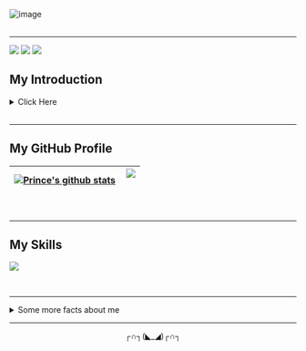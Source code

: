 <!-- # Hey there! I'm Prince Kumar Singh 👋👨‍💻 -->

<!-- ![image](https://github.com/princid/princid/assets/90444477/55353c46-4c5f-486b-a23f-b1140ca6a6ae) -->
<!-- ![image](https://github.com/princid/princid/assets/90444477/95de1b96-6957-4f93-8924-3b7a1959d526) -->
![image](https://github.com/princid/princid/assets/90444477/50502902-6866-406d-9d17-850027da5371)
<br>
<br>
<hr>

[![](https://img.shields.io/badge/LinkedIn-PrinceKumarSingh-blue)](https://www.linkedin.com/in/princid/)
[![](https://img.shields.io/badge/Gmail-princid85@gmail.com-red)](mailto:princid85@gmail.com)
[![](https://img.shields.io/badge/Resume-Prince__Resume-brightgreen)](https://drive.google.com/file/d/17qU_mMonzDqpFEZ0Tu4j6kbY2a8bhVxp/view?usp=share_link)


<!-- **princid/princid** is a ✨ _special_ ✨ repository because its `README.md` (this file) appears on your GitHub profile.

Here are some ideas to get you started: -->
## My Introduction
<details>
   <summary>Click Here</summary>
  <br>
Quite simple & energetic Frontend Developer with an eye for detail, a passion for design, and a love for creating seamless user experiences. I strive for perfection in every design, and I'm always eager to learn new skills and stay ahead of the latest industry trends. My ability to work in a team, think outside the box, and deliver results makes me a valuable asset to any organization. I'm here to build something great. I would love to connect with like-minded people to build something great together!

- 🔭 I’m currently working on my final semester project based on React-Native.
- 🌱 I’m currently learning React-Natice
- 👯 I’m looking to collaborate on Front-end projects / UI design projects / React-Native based projects.
<!-- - 🤔 I’m looking for help with ... -->
- 💬 Ask me [here.](https://www.linkedin.com/in/princid/)
- 📫 You can reach me at [LinkedIn.](https://www.linkedin.com/in/princid/)
<!-- - 😄 Pronouns: ... -->
- ⚡ Fun fact: No one's gonna know.😉
  </details>
<br>
<hr>


## My GitHub Profile

| <a href="https://github.com/princid/github-readme-stats"><img align="center" src="https://github-readme-stats.vercel.app/api?username=princid&show_icons=true&theme=radical" alt="Prince's github stats" /></a> | <a href="https://github.com/princid/github-readme-stats"><img align="right" src="https://github-readme-stats.vercel.app/api/top-langs/?username=princid&layout=compact&theme=buefy&hide_border=true" /></a><br><br> |
| ------------- | ------------- |
<br>
<hr>


## My Skills
<p align="left">
  <a href="https://skillicons.dev" &theme=dark>
    <img src="https://skillicons.dev/icons?i=c,cpp,html,css,bootstrap,js,react,vscode,figma,github,mongodb,nodejs,ts,vite,netlify&theme=light" />
  </a>
</p>

<!--   - For more such icons, Click [Here](https://github.com/tandpfun/skill-icons#icons-list) -->
<br>
<hr>

<details>
  <summary>Some more facts about me</summary>
  <br>

## My Hacktoberfest Achievements (2022)
![image](https://user-images.githubusercontent.com/90444477/224381294-bdbdfe86-310e-4d76-99de-8d5e9f9b921f.png)
<img align = "center" width="50%" src="(https://user-images.githubusercontent.com/90444477/224381294-bdbdfe86-310e-4d76-99de-8d5e9f9b921f.png)"/>
  
  <p align="center"> 
  VISITOR COUNT<br>
  <br>
  <img src="https://profile-counter.glitch.me/princid/count.svg" />
  <br>
</p>

</details>
<hr>

<p align="center">
  ┌∩┐(◣_◢)┌∩┐
</p>


<!-- [![](https://img.shields.io/badge/LinkedIn-PrinceKumarSingh-blue)](https://www.linkedin.com/in/princid/)
[![](https://img.shields.io/badge/Gmail-princid85@gmail.com-red)](mailto:princid85@gmail.com)
[![](https://img.shields.io/badge/Resume-Prince__Resume-brightgreen)](https://drive.google.com/file/d/17qU_mMonzDqpFEZ0Tu4j6kbY2a8bhVxp/view?usp=share_link) -->


<!-- <img align = "left" width = "47%" src = "https://github-readme-stats.vercel.app/api?username=princid&show_icons=true&theme=radical" />

<img align = "right" width = "47%" height="90%" src = "https://github-readme-stats.vercel.app/api/top-langs/?username=princid&layout=compact" /> -->




<!-- <code><img height="50" alt="javascript" src="https://raw.githubusercontent.com/github/explore/80688e429a7d4ef2fca1e82350fe8e3517d3494d/topics/javascript/javascript.png"></code>
<code><img height="50" alt="typescript" src="https://raw.githubusercontent.com/github/explore/80688e429a7d4ef2fca1e82350fe8e3517d3494d/topics/typescript/typescript.png"></code>
<code><img height="50" alt="react" src="https://raw.githubusercontent.com/github/explore/80688e429a7d4ef2fca1e82350fe8e3517d3494d/topics/react/react.png"></code>
<code><img height="50" alt="graphql" src="https://raw.githubusercontent.com/github/explore/5c058a388828bb5fde0bcafd4bc867b5bb3f26f3/topics/graphql/graphql.png"></code>
<code><img height="50" alt="nodejs" src="https://raw.githubusercontent.com/github/explore/80688e429a7d4ef2fca1e82350fe8e3517d3494d/topics/nodejs/nodejs.png"></code>     -->




<!-- ![JavaScript](https://img.shields.io/badge/-JavaScript-333333?style=flat&logo=javascript)&nbsp;&nbsp;
![C/C++](https://img.shields.io/badge/-C/C++-333333?style=flat&logo=C&logoColor=A8B9CC)&nbsp;&nbsp;
![React](https://img.shields.io/badge/-React-333333?style=flat&logo=react)&nbsp;&nbsp;
![Node.js](https://img.shields.io/badge/-Node.js-333333?style=flat&logo=node.js)&nbsp;&nbsp;
![HTML](https://img.shields.io/badge/-HTML-333333?style=flat&logo=HTML5)&nbsp;&nbsp;
![CSS](https://img.shields.io/badge/-CSS-333333?style=flat&logo=CSS3&logoColor=1572B6)&nbsp;&nbsp;
![Bootstrap](https://img.shields.io/badge/-Bootstrap-333333?style=flat&logo=bootstrap&logoColor=563D7C)&nbsp;&nbsp;
![Git](https://img.shields.io/badge/-Git-333333?style=flat&logo=git)&nbsp;&nbsp;
![GitHub](https://img.shields.io/badge/-GitHub-333333?style=flat&logo=github)&nbsp;&nbsp;
![Visual Studio Code](https://img.shields.io/badge/-Visual%20Studio%20Code-333333?style=flat&logo=visual-studio-code&logoColor=007ACC)&nbsp;&nbsp; -->







